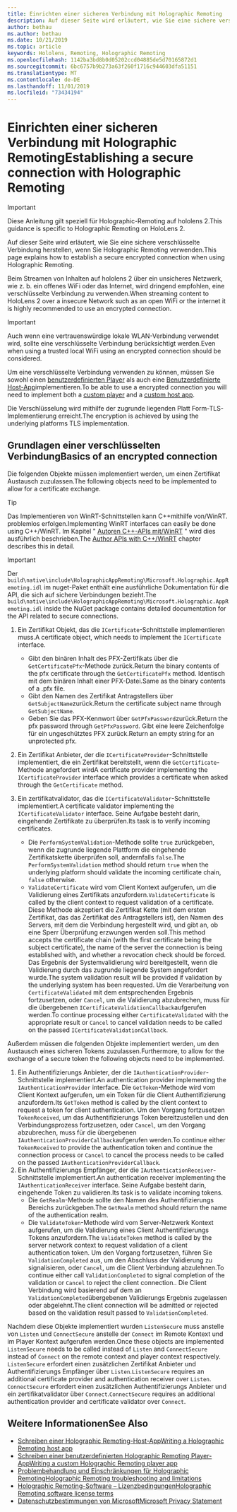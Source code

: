 ```yaml
---
title: Einrichten einer sicheren Verbindung mit Holographic Remoting
description: Auf dieser Seite wird erläutert, wie Sie eine sichere verschlüsselte Verbindung herstellen, wenn Sie Holographic Remoting verwenden.
author: bethau
ms.author: bethau
ms.date: 10/21/2019
ms.topic: article
keywords: Hololens, Remoting, Holographic Remoting
ms.openlocfilehash: 1142ba3bd8b0d05202ccd04885de5d70165872d1
ms.sourcegitcommit: 6bc6757b9b273a63f260f1716c944603dfa51151
ms.translationtype: MT
ms.contentlocale: de-DE
ms.lasthandoff: 11/01/2019
ms.locfileid: "73434194"
---
```

# <a name="establishing-a-secure-connection-with-holographic-remoting"></a><span data-ttu-id="96b81-104">Einrichten einer sicheren Verbindung mit Holographic Remoting</span><span class="sxs-lookup"><span data-stu-id="96b81-104">Establishing a secure connection with Holographic Remoting</span></span>

>[!IMPORTANT]
><span data-ttu-id="96b81-105">Diese Anleitung gilt speziell für Holographic-Remoting auf hololens 2.</span><span class="sxs-lookup"><span data-stu-id="96b81-105">This guidance is specific to Holographic Remoting on HoloLens 2.</span></span>

<span data-ttu-id="96b81-106">Auf dieser Seite wird erläutert, wie Sie eine sichere verschlüsselte Verbindung herstellen, wenn Sie Holographic Remoting verwenden.</span><span class="sxs-lookup"><span data-stu-id="96b81-106">This page explains how to establish a secure encrypted connection when using Holographic Remoting.</span></span>

<span data-ttu-id="96b81-107">Beim Streamen von Inhalten auf hololens 2 über ein unsicheres Netzwerk, wie z. b. ein offenes WiFi oder das Internet, wird dringend empfohlen, eine verschlüsselte Verbindung zu verwenden.</span><span class="sxs-lookup"><span data-stu-id="96b81-107">When streaming content to HoloLens 2 over a insecure Network such as an open WiFi or the internet it is highly recommended to use an encrypted connection.</span></span>

>[!IMPORTANT]
><span data-ttu-id="96b81-108">Auch wenn eine vertrauenswürdige lokale WLAN-Verbindung verwendet wird, sollte eine verschlüsselte Verbindung berücksichtigt werden.</span><span class="sxs-lookup"><span data-stu-id="96b81-108">Even when using a trusted local WiFi using an encrypted connection should be considered.</span></span>

<span data-ttu-id="96b81-109">Um eine verschlüsselte Verbindung verwenden zu können, müssen Sie sowohl einen [benutzerdefinierten Player](holographic-remoting-create-player.md) als auch eine [Benutzerdefinierte Host-App](holographic-remoting-create-host.md)implementieren.</span><span class="sxs-lookup"><span data-stu-id="96b81-109">To be able to use a encrypted connection you will need to implement both a [custom player](holographic-remoting-create-player.md) and a [custom host app](holographic-remoting-create-host.md).</span></span>

<span data-ttu-id="96b81-110">Die Verschlüsselung wird mithilfe der zugrunde liegenden Platt Form-TLS-Implementierung erreicht.</span><span class="sxs-lookup"><span data-stu-id="96b81-110">The encryption is achieved by using the underlying platforms TLS implementation.</span></span>

## <a name="basics-of-an-encrypted-connection"></a><span data-ttu-id="96b81-111">Grundlagen einer verschlüsselten Verbindung</span><span class="sxs-lookup"><span data-stu-id="96b81-111">Basics of an encrypted connection</span></span>

<span data-ttu-id="96b81-112">Die folgenden Objekte müssen implementiert werden, um einen Zertifikat Austausch zuzulassen.</span><span class="sxs-lookup"><span data-stu-id="96b81-112">The following objects need to be implemented to allow for a certificate exchange.</span></span>

>[!TIP]
><span data-ttu-id="96b81-113">Das Implementieren von WinRT-Schnittstellen kann C++mithilfe von/WinRT. problemlos erfolgen.</span><span class="sxs-lookup"><span data-stu-id="96b81-113">Implementing WinRT interfaces can easily be done using C++/WinRT.</span></span> <span data-ttu-id="96b81-114">Im Kapitel " [Autoren C++-APIs mit/WinRT](https://docs.microsoft.com//windows/uwp/cpp-and-winrt-apis/author-apis) " wird dies ausführlich beschrieben.</span><span class="sxs-lookup"><span data-stu-id="96b81-114">The [Author APIs with C++/WinRT](https://docs.microsoft.com//windows/uwp/cpp-and-winrt-apis/author-apis) chapter describes this in detail.</span></span>

>[!IMPORTANT]
><span data-ttu-id="96b81-115">Der ```build\native\include\HolographicAppRemoting\Microsoft.Holographic.AppRemoting.idl``` im nuget-Paket enthält eine ausführliche Dokumentation für die API, die sich auf sichere Verbindungen bezieht.</span><span class="sxs-lookup"><span data-stu-id="96b81-115">The ```build\native\include\HolographicAppRemoting\Microsoft.Holographic.AppRemoting.idl``` inside the NuGet package contains detailed documentation for the API related to secure connections.</span></span>

1) <span data-ttu-id="96b81-116">Ein Zertifikat Objekt, das die ```ICertificate```-Schnittstelle implementieren muss.</span><span class="sxs-lookup"><span data-stu-id="96b81-116">A certificate object, which needs to implement the ```ICertificate``` interface.</span></span>

    * <span data-ttu-id="96b81-117">Gibt den binären Inhalt des PFX-Zertifikats über die ```GetCertificatePfx```-Methode zurück.</span><span class="sxs-lookup"><span data-stu-id="96b81-117">Return the binary contents of the pfx certificate through the ```GetCertificatePfx``` method.</span></span> <span data-ttu-id="96b81-118">Identisch mit dem binären Inhalt einer PFX-Datei.</span><span class="sxs-lookup"><span data-stu-id="96b81-118">Same as the binary contents of a .pfx file.</span></span>
    * <span data-ttu-id="96b81-119">Gibt den Namen des Zertifikat Antragstellers über ```GetSubjectName```zurück.</span><span class="sxs-lookup"><span data-stu-id="96b81-119">Return the certificate subject name through ```GetSubjectName```.</span></span>
    * <span data-ttu-id="96b81-120">Geben Sie das PFX-Kennwort über ```GetPfxPassword```zurück.</span><span class="sxs-lookup"><span data-stu-id="96b81-120">Return the pfx password through ```GetPfxPassword```.</span></span> <span data-ttu-id="96b81-121">Gibt eine leere Zeichenfolge für ein ungeschütztes PFX zurück.</span><span class="sxs-lookup"><span data-stu-id="96b81-121">Return an empty string for an unprotected pfx.</span></span>

2) <span data-ttu-id="96b81-122">Ein Zertifikat Anbieter, der die ```ICertificateProvider```-Schnittstelle implementiert, die ein Zertifikat bereitstellt, wenn die ```GetCertificate```-Methode angefordert wird</span><span class="sxs-lookup"><span data-stu-id="96b81-122">A certificate provider implementing the ```ICertificateProvider``` interface which provides a certificate when asked through the ```GetCertificate``` method.</span></span>

3) <span data-ttu-id="96b81-123">Ein zertifikatvalidator, das die ```ICertificateValidator```-Schnittstelle implementiert.</span><span class="sxs-lookup"><span data-stu-id="96b81-123">A certificate validator implementing the ```ICertificateValidator``` interface.</span></span> <span data-ttu-id="96b81-124">Seine Aufgabe besteht darin, eingehende Zertifikate zu überprüfen.</span><span class="sxs-lookup"><span data-stu-id="96b81-124">Its task is to verify incoming certificates.</span></span>
    * <span data-ttu-id="96b81-125">Die ```PerformSystemValidation```-Methode sollte ```true``` zurückgeben, wenn die zugrunde liegende Plattform die eingehende Zertifikatskette überprüfen soll, andernfalls ```false```.</span><span class="sxs-lookup"><span data-stu-id="96b81-125">The ```PerformSystemValidation``` method should return ```true``` when the underlying platform should validate the incoming certificate chain, ```false``` otherwise.</span></span>
    * <span data-ttu-id="96b81-126">```ValidateCertificate``` wird vom Client Kontext aufgerufen, um die Validierung eines Zertifikats anzufordern.</span><span class="sxs-lookup"><span data-stu-id="96b81-126">```ValidateCertificate``` is called by the client context to request validation of a certificate.</span></span> <span data-ttu-id="96b81-127">Diese Methode akzeptiert die Zertifikat Kette (mit dem ersten Zertifikat, das das Zertifikat des Antragstellers ist), den Namen des Servers, mit dem die Verbindung hergestellt wird, und gibt an, ob eine Sperr Überprüfung erzwungen werden soll.</span><span class="sxs-lookup"><span data-stu-id="96b81-127">This method accepts the certificate chain (with the first certificate being the subject certificate), the name of the server the connection is being established with, and whether a revocation check should be forced.</span></span> <span data-ttu-id="96b81-128">Das Ergebnis der Systemvalidierung wird bereitgestellt, wenn die Validierung durch das zugrunde liegende System angefordert wurde.</span><span class="sxs-lookup"><span data-stu-id="96b81-128">The system validation result will be provided if validation by the underlying system has been requested.</span></span> <span data-ttu-id="96b81-129">Um die Verarbeitung von ```CertificateValidated``` mit dem entsprechenden Ergebnis fortzusetzen, oder ```Cancel```, um die Validierung abzubrechen, muss für die übergebenen ```ICertificateValidationCallback```aufgerufen werden.</span><span class="sxs-lookup"><span data-stu-id="96b81-129">To continue processing either ```CertificateValidated``` with the appropriate result or ```Cancel``` to cancel validation needs to be called on the passed ```ICertificateValidationCallback```.</span></span>

<span data-ttu-id="96b81-130">Außerdem müssen die folgenden Objekte implementiert werden, um den Austausch eines sicheren Tokens zuzulassen.</span><span class="sxs-lookup"><span data-stu-id="96b81-130">Furthermore, to allow for the exchange of a secure token the following objects need to be implemented.</span></span>

1) <span data-ttu-id="96b81-131">Ein Authentifizierungs Anbieter, der die ```IAuthenticationProvider```-Schnittstelle implementiert.</span><span class="sxs-lookup"><span data-stu-id="96b81-131">An authentication provider implementing the ```IAuthenticationProvider``` interface.</span></span> <span data-ttu-id="96b81-132">Die ```GetToken```-Methode wird vom Client Kontext aufgerufen, um ein Token für die Client Authentifizierung anzufordern.</span><span class="sxs-lookup"><span data-stu-id="96b81-132">Its ```GetToken``` method is called by the client context to request a token for client authentication.</span></span> <span data-ttu-id="96b81-133">Um den Vorgang fortzusetzen ```TokenReceived```, um das Authentifizierungs Token bereitzustellen und den Verbindungsprozess fortzusetzen, oder ```Cancel```, um den Vorgang abzubrechen, muss für die übergebenen ```IAuthenticationProviderCallback```aufgerufen werden.</span><span class="sxs-lookup"><span data-stu-id="96b81-133">To continue either ```TokenReceived``` to provide the authentication token and continue the connection process or ```Cancel``` to cancel the process needs to be called on the passed ```IAuthenticationProviderCallback```.</span></span>
2) <span data-ttu-id="96b81-134">Ein Authentifizierungs Empfänger, der die ```IAuthenticationReceiver```-Schnittstelle implementiert.</span><span class="sxs-lookup"><span data-stu-id="96b81-134">An authentication receiver implementing the ```IAuthenticationReceiver``` interface.</span></span> <span data-ttu-id="96b81-135">Seine Aufgabe besteht darin, eingehende Token zu validieren.</span><span class="sxs-lookup"><span data-stu-id="96b81-135">Its task is to validate incoming tokens.</span></span>
    * <span data-ttu-id="96b81-136">Die ```GetRealm```-Methode sollte den Namen des Authentifizierungs Bereichs zurückgeben.</span><span class="sxs-lookup"><span data-stu-id="96b81-136">The ```GetRealm``` method should return the name of the authentication realm.</span></span>
    * <span data-ttu-id="96b81-137">Die ```ValidateToken```-Methode wird vom Server-Netzwerk Kontext aufgerufen, um die Validierung eines Client Authentifizierungs Tokens anzufordern.</span><span class="sxs-lookup"><span data-stu-id="96b81-137">The ```ValidateToken``` method is called by the server network context to request validation of a client authentication token.</span></span> <span data-ttu-id="96b81-138">Um den Vorgang fortzusetzen, führen Sie ```ValidationCompleted``` aus, um den Abschluss der Validierung zu signalisieren, oder ```Cancel```, um die Client Verbindung abzulehnen.</span><span class="sxs-lookup"><span data-stu-id="96b81-138">To continue either call ```ValidationCompleted``` to signal completion of the validation or ```Cancel``` to reject the client connection..</span></span> <span data-ttu-id="96b81-139">Die Client Verbindung wird basierend auf dem an ```ValidationCompleted```übergebenen Validierungs Ergebnis zugelassen oder abgelehnt.</span><span class="sxs-lookup"><span data-stu-id="96b81-139">The client connection will be admitted or rejected based on the validation result passed to ```ValidationCompleted```.</span></span> 

<span data-ttu-id="96b81-140">Nachdem diese Objekte implementiert wurden ```ListenSecure``` muss anstelle von ```Listen``` und ```ConnectSecure``` anstelle der ```Connect``` im Remote Kontext und im Player Kontext aufgerufen werden.</span><span class="sxs-lookup"><span data-stu-id="96b81-140">Once these objects are implemented ```ListenSecure``` needs to be called instead of ```Listen``` and ```ConnectSecure``` instead of ```Connect``` on the remote context and player context respectively.</span></span> <span data-ttu-id="96b81-141">```ListenSecure``` erfordert einen zusätzlichen Zertifikat Anbieter und Authentifizierungs Empfänger über ```Listen```.</span><span class="sxs-lookup"><span data-stu-id="96b81-141">```ListenSecure``` requires an additional certificate provider and authentication receiver over ```Listen```.</span></span> <span data-ttu-id="96b81-142">```ConnectSecure``` erfordert einen zusätzlichen Authentifizierungs Anbieter und ein zertifikatvalidator über ```Connect```.</span><span class="sxs-lookup"><span data-stu-id="96b81-142">```ConnectSecure``` requires an additional authentication provider and certificate validator over ```Connect```.</span></span>

## <a name="see-also"></a><span data-ttu-id="96b81-143">Weitere Informationen</span><span class="sxs-lookup"><span data-stu-id="96b81-143">See Also</span></span>
* [<span data-ttu-id="96b81-144">Schreiben einer Holographic Remoting-Host-App</span><span class="sxs-lookup"><span data-stu-id="96b81-144">Writing a Holographic Remoting host app</span></span>](holographic-remoting-create-host.md)
* [<span data-ttu-id="96b81-145">Schreiben einer benutzerdefinierten Holographic Remoting Player-App</span><span class="sxs-lookup"><span data-stu-id="96b81-145">Writing a custom Holographic Remoting player app</span></span>](holographic-remoting-create-player.md)
* [<span data-ttu-id="96b81-146">Problembehandlung und Einschränkungen für Holographic Remoting</span><span class="sxs-lookup"><span data-stu-id="96b81-146">Holographic Remoting troubleshooting and limitations</span></span>](holographic-remoting-troubleshooting.md)
* [<span data-ttu-id="96b81-147">Holographic Remoting-Software – Lizenzbedingungen</span><span class="sxs-lookup"><span data-stu-id="96b81-147">Holographic Remoting software license terms</span></span>](https://docs.microsoft.com//legal/mixed-reality/microsoft-holographic-remoting-software-license-terms)
* [<span data-ttu-id="96b81-148">Datenschutzbestimmungen von Microsoft</span><span class="sxs-lookup"><span data-stu-id="96b81-148">Microsoft Privacy Statement</span></span>](https://go.microsoft.com/fwlink/?LinkId=521839)
